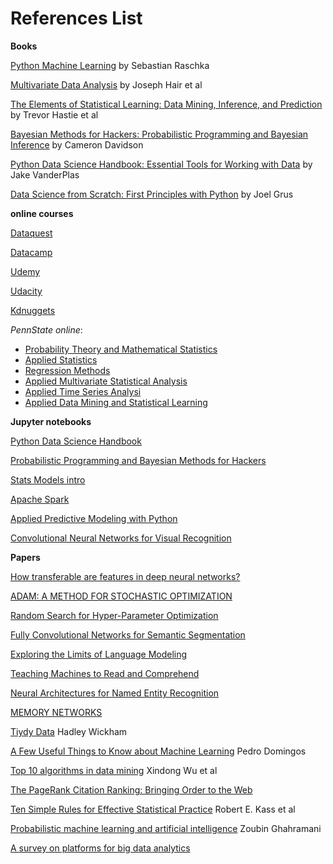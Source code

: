 # References List

**Books**

[Python Machine Learning](https://www.amazon.com/Python-Machine-Learning-Sebastian-Raschka-ebook/dp/B00YSILNL0) by Sebastian Raschka

[Multivariate Data Analysis](https://www.amazon.com/Multivariate-Data-Analysis-Joseph-Hair-ebook/dp/B00HSTI558) by Joseph Hair et al

[The Elements of Statistical Learning: Data Mining, Inference, and Prediction](https://www.amazon.com/Elements-Statistical-Learning-Prediction-Statistics/dp/0387848576) by Trevor Hastie et al

[Bayesian Methods for Hackers: Probabilistic Programming and Bayesian Inference](https://www.amazon.com/Bayesian-Methods-Hackers-Probabilistic-Addison-Wesley/dp/0133902838) by Cameron Davidson 

[Python Data Science Handbook: Essential Tools for Working with Data](https://www.amazon.com/Python-Data-Science-Handbook-Essential/dp/1491912057) by Jake VanderPlas

[Data Science from Scratch: First Principles with Python](https://www.amazon.com/Data-Science-Scratch-Principles-Python/dp/149190142X) by Joel Grus

**online courses**

[Dataquest](https://www.dataquest.io)

[Datacamp](https://www.datacamp.com)

[Udemy](https://www.udemy.com/)

[Udacity](https://www.udacity.com/)

[Kdnuggets](https://www.kdnuggets.com)

*PennState online*:
- [Probability Theory and Mathematical Statistics](https://onlinecourses.science.psu.edu/stat414/)
- [Applied Statistics](https://onlinecourses.science.psu.edu/stat414/)
- [Regression Methods](https://onlinecourses.science.psu.edu/stat501/)
- [Applied Multivariate Statistical Analysis](https://onlinecourses.science.psu.edu/stat505/)
- [Applied Time Series Analysi](https://onlinecourses.science.psu.edu/stat510/)
- [Applied Data Mining and Statistical Learning](https://onlinecourses.science.psu.edu/stat857/)


**Jupyter notebooks**

[Python Data Science Handbook](https://github.com/jakevdp/PythonDataScienceHandbook)

[Probabilistic Programming and Bayesian Methods for Hackers](https://github.com/CamDavidsonPilon/Probabilistic-Programming-and-Bayesian-Methods-for-Hackers)

[Stats Models intro](https://github.com/thomas-haslwanter/statsintro_python/tree/master/ipynb)

[Apache Spark](http://nbviewer.jupyter.org/github/jdwittenauer/ipython-notebooks/blob/master/notebooks/spark/Spark-Lab0-Tutorial.ipynb)

[Applied Predictive Modeling with Python](https://github.com/LeiG/Applied-Predictive-Modeling-with-Python)

[Convolutional Neural Networks for Visual Recognition](http://cs231n.github.io/)



**Papers**

[How transferable are features in deep neural networks?](http://papers.nips.cc/paper/5347-how-transferable-are-features-in-deep-neural-networks.pdf)

[ADAM: A METHOD FOR STOCHASTIC OPTIMIZATION](https://arxiv.org/pdf/1412.6980.pdf)

[Random Search for Hyper-Parameter Optimization](http://www.jmlr.org/papers/volume13/bergstra12a/bergstra12a)

[Fully Convolutional Networks for Semantic Segmentation](https://www.cv-foundation.org/openaccess/content_cvpr_2015/papers/Long_Fully_Convolutional_Networks_2015_CVPR_paper.pdf)

[Exploring the Limits of Language Modeling](https://arxiv.org/pdf/1602.02410.pdf)

[Teaching Machines to Read and Comprehend](http://papers.nips.cc/paper/5945-teaching-machines-to-read-and-comprehend.pdf)

[Neural Architectures for Named Entity Recognition](http://aclweb.org/anthology/N/N16/N16-1030.pdf)

[MEMORY NETWORKS](https://arxiv.org/pdf/1410.3916.pdf)

[Tiydy Data](https://www.jstatsoft.org/article/view/v059i10/v59i10.pdf) Hadley Wickham

[A Few Useful Things to Know about Machine Learning](https://homes.cs.washington.edu/~pedrod/papers/cacm12.pdf) Pedro Domingos

[Top 10 algorithms in data mining](http://www.cs.umd.edu/~samir/498/10Algorithms-08.pdf) Xindong Wu et al

[The PageRank Citation Ranking: Bringing Order to the Web](http://ilpubs.stanford.edu:8090/422/)

[Ten Simple Rules for Effective Statistical Practice](http://journals.plos.org/ploscompbiol/article?id=10.1371/journal.pcbi.1004961) Robert E. Kass et al

[Probabilistic machine learning and artificial intelligence](https://www.repository.cam.ac.uk/bitstream/handle/1810/248538/Ghahramani%202015%20Nature.pdf) Zoubin Ghahramani

[A survey on platforms for big data analytics](https://journalofbigdata.springeropen.com/articles/10.1186/s40537-014-0008-6) 
